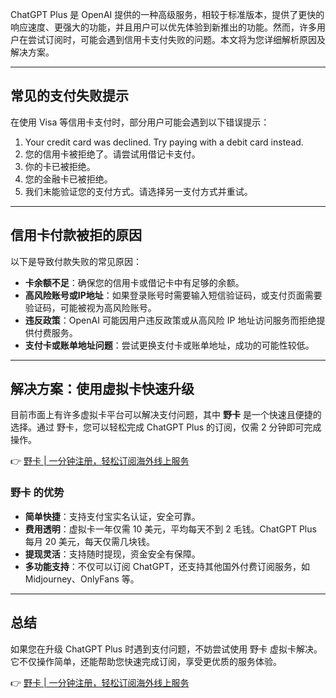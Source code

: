 ChatGPT Plus 是 OpenAI 提供的一种高级服务，相较于标准版本，提供了更快的响应速度、更强大的功能，并且用户可以优先体验到新推出的功能。然而，许多用户在尝试订阅时，可能会遇到信用卡支付失败的问题。本文将为您详细解析原因及解决方案。

---

## 常见的支付失败提示

在使用 Visa 等信用卡支付时，部分用户可能会遇到以下错误提示：

1. Your credit card was declined. Try paying with a debit card instead.  
2. 您的信用卡被拒绝了。请尝试用借记卡支付。  
3. 你的卡已被拒绝。  
4. 您的金融卡已被拒绝。  
5. 我们未能验证您的支付方式。请选择另一支付方式并重试。

---

## 信用卡付款被拒的原因

以下是导致付款失败的常见原因：

- **卡余额不足**：确保您的信用卡或借记卡中有足够的余额。  
- **高风险账号或IP地址**：如果登录账号时需要输入短信验证码，或支付页面需要验证码，可能被视为高风险账号。  
- **违反政策**：OpenAI 可能因用户违反政策或从高风险 IP 地址访问服务而拒绝提供付费服务。  
- **支付卡或账单地址问题**：尝试更换支付卡或账单地址，成功的可能性较低。

---

## 解决方案：使用虚拟卡快速升级

目前市面上有许多虚拟卡平台可以解决支付问题，其中 **野卡** 是一个快速且便捷的选择。通过 野卡，您可以轻松完成 ChatGPT Plus 的订阅，仅需 2 分钟即可完成操作。

👉 [野卡 | 一分钟注册，轻松订阅海外线上服务](https://bit.ly/bewildcard)

### 野卡 的优势

- **简单快捷**：支持支付宝实名认证，安全可靠。  
- **费用透明**：虚拟卡一年仅需 10 美元，平均每天不到 2 毛钱。ChatGPT Plus 每月 20 美元，每天仅需几块钱。  
- **提现灵活**：支持随时提现，资金安全有保障。  
- **多功能支持**：不仅可以订阅 ChatGPT，还支持其他国外付费订阅服务，如 Midjourney、OnlyFans 等。

---

## 总结

如果您在升级 ChatGPT Plus 时遇到支付问题，不妨尝试使用 野卡 虚拟卡解决。它不仅操作简单，还能帮助您快速完成订阅，享受更优质的服务体验。

👉 [野卡 | 一分钟注册，轻松订阅海外线上服务](https://bit.ly/bewildcard)